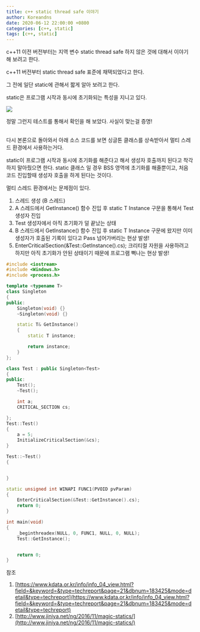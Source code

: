 ```yaml
---
title: c++ static thread safe 이야기
author: Koreandns
date: 2020-06-12 22:00:00 +0800
categories: [c++, static]
tags: [c++, static]
---
```




c++11 이전 버전부터는 지역 변수 static thread safe 하지 않은 것에 대해서 이야기 해 보려고 한다.

c++11 버전부터 static thread safe 표준에 채택되었다고 한다.



그 전에 일단 static에 관해서 짧게 알아 보려고 한다.

static은 프로그램 시작과 동시에 초기화되는 특성을 지니고 있다.



![](C:\git\koreandns.github.io\img\static.png)



정말 그런지 테스트를 통해서 확인을 해 보았다. 사실이 맞는걸 증명!

## 



다시 본론으로 돌아와서 아래 소스 코드를 보면 싱글톤 클래스를 상속받아서 멀티 스레드 환경에서 사용하는거다.



static이 프로그램 시작과 동시에 초기화를 해준다고 해서 생성자 호출까지 된다고 착각하지 말아줬으면 한다. static 클래스 일 경우 BSS 영역에 초기화를 해줄뿐이고, 처음 코드 진입할때 생성자 호출을 하게 된다는 것이다.



멀티 스레드 환경에서는 문제점이 있다.

1. 스레드 생성 (B 스레드)
2. A 스레드에서 GetInstance() 함수 진입 후 static T Instance 구문을 통해서 Test 생성자 진입
3. Test 생성자에서 아직 초기화가 덜 끝났는 상태
4. B 스레드에서 GetInstance() 함수 진입 후 static T Instance 구문에 왔지만 이미 생성자가 호출된 기록이 있다고 Pass 넘어가버리는 현상 발생!
5. EnterCriticalSection(&Test::GetInstance().cs); 크리티컬 자원을 사용하려고 하지만 아직 초기화가 안된 상태이기 때문에 프로그램 뻑나는 현상 발생!



```c++
#include <iostream>
#include <Windows.h>
#include <process.h>

template <typename T>
class Singleton
{
public:
	Singleton(void) {}
	~Singleton(void) {}

	static T& GetInstance()
	{
		static T instance;

		return instance;
	}
};

class Test : public Singleton<Test>
{
public:
	Test();
	~Test();

	int a;
	CRITICAL_SECTION cs;

};
Test::Test()
{
	a = 5;
	InitializeCriticalSection(&cs);
}

Test::~Test()
{


}

static unsigned int WINAPI FUNC1(PVOID pvParam)
{
	EnterCriticalSection(&Test::GetInstance().cs);
	return 0;
}

int main(void)
{
	_beginthreadex(NULL, 0, FUNC1, NULL, 0, NULL);
	Test::GetInstance();


	return 0;
}
```



참조

1. [https://www.kdata.or.kr/info/info_04_view.html?field=&keyword=&type=techreport&page=21&dbnum=183425&mode=detail&type=techreport](https://www.kdata.or.kr/info/info_04_view.html?field=&keyword=&type=techreport&page=21&dbnum=183425&mode=detail&type=techreport)
2. [http://www.jiniya.net/ng/2016/11/magic-statics/](http://www.jiniya.net/ng/2016/11/magic-statics/)

